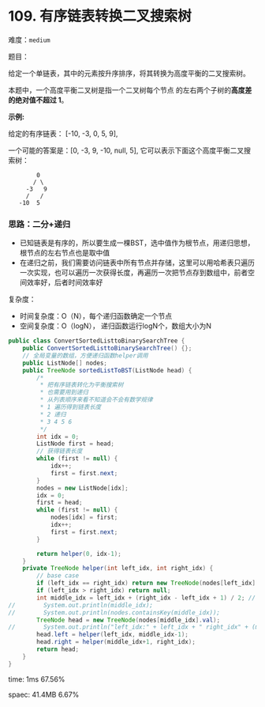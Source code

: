 # 109. 有序链表转换二叉搜索树

难度：`medium`

题目：

给定一个单链表，其中的元素按升序排序，将其转换为高度平衡的二叉搜索树。

本题中，一个高度平衡二叉树是指一个二叉树每个节点 的左右两个子树的**高度差的绝对值不超过 1**。

**示例:**

给定的有序链表： [-10, -3, 0, 5, 9],

一个可能的答案是：[0, -3, 9, -10, null, 5], 它可以表示下面这个高度平衡二叉搜索树：

            0
           / \ 
         -3   9
         /   /
       -10  5


### 思路：二分+递归

- 已知链表是有序的，所以要生成一棵BST，选中值作为根节点，用递归思想，根节点的左右节点也是取中值
- 在递归之前，我们需要访问链表中所有节点并存储，这里可以用哈希表只遍历一次实现，也可以遍历一次获得长度，再遍历一次把节点存到数组中，前者空间效率好，后者时间效率好



复杂度：

- 时间复杂度：O（N），每个递归函数确定一个节点
- 空间复杂度：O（logN）， 递归函数运行logN个，数组大小为N

```java
public class ConvertSortedListtoBinarySearchTree {
    public ConvertSortedListtoBinarySearchTree() {};
    // 全局变量的数组，方便递归函数helper调用
    public ListNode[] nodes;
    public TreeNode sortedListToBST(ListNode head) {
        /*
         * 把有序链表转化为平衡搜索树
         * 也需要用到递归
         * 从列表顺序来看不知道会不会有数学规律
         * 1 遍历得到链表长度
         * 2 递归
         * 3 4 5 6
         */
        int idx = 0;
        ListNode first = head;
        // 获得链表长度
        while (first != null) {
            idx++;
            first = first.next;
        }
        nodes = new ListNode[idx];
        idx = 0;
        first = head;
        while (first != null) {
            nodes[idx] = first;
            idx++;
            first = first.next;
        }

        return helper(0, idx-1);
    }
    private TreeNode helper(int left_idx, int right_idx) {
        // base case
        if (left_idx == right_idx) return new TreeNode(nodes[left_idx].val);
        if (left_idx > right_idx) return null;
        int middle_idx = left_idx + (right_idx - left_idx + 1) / 2; // 偶数个取靠右为中值
//        System.out.println(middle_idx);
//        System.out.println(nodes.containsKey(middle_idx));
        TreeNode head = new TreeNode(nodes[middle_idx].val);
//        System.out.println("left_idx:" + left_idx + " right_idx" + (middle_idx-1));
        head.left = helper(left_idx, middle_idx-1);
        head.right = helper(middle_idx+1, right_idx);
        return head;
    }
}
```

time: 1ms  67.56%

spaec: 41.4MB  6.67%